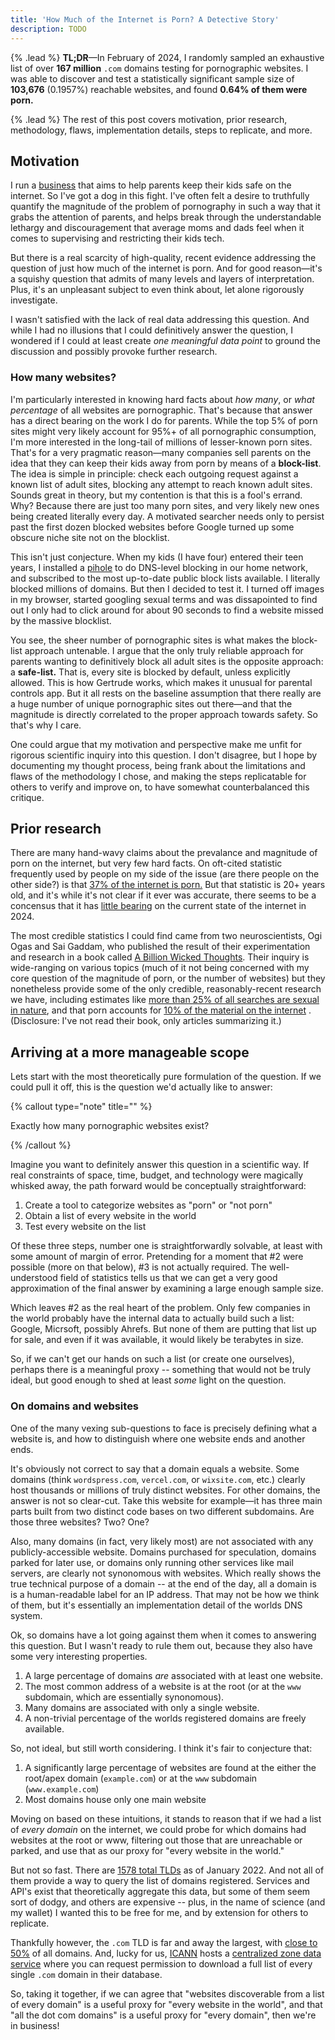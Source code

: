 ```yaml
---
title: 'How Much of the Internet is Porn? A Detective Story'
description: TODO
---
```


{% .lead %} **TL;DR**&mdash;In February of 2024, I randomly sampled an exhaustive list of
over **167 million** `.com` domains testing for pornographic websites. I was able to
discover and test a statistically significant sample size of **103,676** (0.1957%)
reachable websites, and found **0.64% of them were porn.**

{% .lead %} The rest of this post covers motivation, prior research, methodology, flaws,
implementation details, steps to replicate, and more.

## Motivation

I run a [business](/) that aims to help parents keep their kids safe on the internet. So
I've got a dog in this fight. I've often felt a desire to truthfully quantify the
magnitude of the problem of pornography in such a way that it grabs the attention of
parents, and helps break through the understandable lethargy and discouragement that
average moms and dads feel when it comes to supervising and restricting their kids tech.

But there is a real scarcity of high-quality, recent evidence addressing the question of
just how much of the internet is porn. And for good reason&mdash;it's a squishy question
that admits of many levels and layers of interpretation. Plus, it's an unpleasant subject
to even think about, let alone rigorously investigate.

I wasn't satisfied with the lack of real data addressing this question. And while I had no
illusions that I could definitively answer the question, I wondered if I could at least
create _one meaningful data point_ to ground the discussion and possibly provoke further
research.

### How many websites?

I'm particularly interested in knowing hard facts about _how many_, or _what percentage_
of all websites are pornographic. That's because that answer has a direct bearing on the
work I do for parents. While the top 5% of porn sites might very likely account for 95%+
of all pornographic consumption, I'm more interested in the long-tail of millions of
lesser-known porn sites. That's for a very pragmatic reason&mdash;many companies sell
parents on the idea that they can keep their kids away from porn by means of a
**block-list**. The idea is simple in principle: check each outgoing request against a
known list of adult sites, blocking any attempt to reach known adult sites. Sounds great
in theory, but my contention is that this is a fool's errand. Why? Because there are just
too many porn sites, and very likely new ones being created literally every day. A
motivated searcher needs only to persist past the first dozen blocked websites before
Google turned up some obscure niche site not on the blocklist.

This isn't just conjecture. When my kids (I have four) entered their teen years, I
installed a [pihole](/#fixme) to do DNS-level blocking in our home network, and subscribed
to the most up-to-date public block lists available. I literally blocked millions of
domains. But then I decided to test it. I turned off images in my browser, started
googling sexual terms and was dissapointed to find out I only had to click around for
about 90 seconds to find a website missed by the massive blocklist.

You see, the sheer number of pornographic sites is what makes the block-list approach
untenable. I argue that the only truly reliable approach for parents wanting to
definitively block all adult sites is the opposite approach: a **safe-list.** That is,
every site is blocked by default, unless explicitly allowed. This is how Gertrude works,
which makes it unusual for parental controls app. But it all rests on the baseline
assumption that there really are a huge number of unique pornographic sites out
there&mdash;and that the magnitude is directly correlated to the proper approach towards
safety. So that's why I care.

One could argue that my motivation and perspective make me unfit for rigorous scientific
inquiry into this question. I don't disagree, but I hope by documenting my thought
process, being frank about the limitations and flaws of the methodology I chose, and
making the steps replicatable for others to verify and improve on, to have somewhat
counterbalanced this critique.

## Prior research

There are many hand-wavy claims about the prevalance and magnitude of porn on the
internet, but very few hard facts. On oft-cited statistic frequently used by people on my
side of the issue (are there people on the other side?) is that
[37% of the internet is porn.](/#fixme) But that statistic is 20+ years old, and it's
while it's not clear if it ever was accurate, there seems to be a concensus that it has
[little bearing](/#fixme) on the current state of the internet in 2024.

The most credible statistics I could find came from two neuroscientists, Ogi Ogas and Sai
Gaddam, who published the result of their experimentation and research in a book called
[A Billion Wicked Thoughts](https://www.billionwickedthoughts.com/index.html). Their
inquiry is wide-ranging on various topics (much of it not being concerned with my core
question of the magnitude of porn, or the number of websites) but they nonetheless provide
some of the only credible, reasonably-recent research we have, including estimates like
[more than 25% of all searches are sexual in nature](https://www.nytimes.com/2011/07/31/books/review/a-billion-wicked-thoughts-by-ogi-ogas-and-sai-gaddam-book-review.html),
and that porn accounts for
[10% of the material on the internet](https://www.psychologytoday.com/us/blog/all-about-sex/201611/dueling-statistics-how-much-the-internet-is-porn)
. (Disclosure: I've not read their book, only articles summarizing it.)

## Arriving at a more manageable scope

Lets start with the most theoretically pure formulation of the question. If we could pull
it off, this is the question we'd actually like to answer:

{% callout type="note" title="" %}

Exactly how many pornographic websites exist?

{% /callout %}

Imagine you want to definitely answer this question in a scientific way. If real
constraints of space, time, budget, and technology were magically whisked away, the path
forward would be conceptually straightforward:

1. Create a tool to categorize websites as "porn" or "not porn"
2. Obtain a list of every website in the world
3. Test every website on the list

Of these three steps, number one is straightforwardly solvable, at least with some amount
of margin of error. Pretending for a moment that #2 were possible (more on that below), #3
is not actually required. The well-understood field of statistics tells us that we can get
a very good approximation of the final answer by examining a large enough sample size.

Which leaves #2 as the real heart of the problem. Only few companies in the world probably
have the internal data to actually build such a list: Google, Micrsoft, possibly Ahrefs.
But none of them are putting that list up for sale, and even if it was available, it would
likely be terabytes in size.

So, if we can't get our hands on such a list (or create one ourselves), perhaps there is a
meaningful proxy -- something that would not be truly ideal, but good enough to shed at
least _some_ light on the question.

### On domains and websites

One of the many vexing sub-questions to face is precisely defining what a website is, and
how to distinguish where one website ends and another ends.

It's obviously not correct to say that a domain equals a website. Some domains (think
`wordspress.com`, `vercel.com`, or `wixsite.com`, etc.) clearly host thousands or millions
of truly distinct websites. For other domains, the answer is not so clear-cut. Take this
website for example&mdash;it has three main parts built from two distinct code bases on
two different subdomains. Are those three websites? Two? One?

Also, many domains (in fact, very likely most) are not associated with any
publicly-accessible website. Domains purchased for speculation, domains parked for later
use, or domains only running other services like mail servers, are clearly not synonomous
with websites. Which really shows the true technical purpose of a domain -- at the end of
the day, all a domain is is a human-readable label for an IP address. That may not be how
we think of them, but it's essentially an implementation detail of the worlds DNS system.

Ok, so domains have a lot going against them when it comes to answering this question. But
I wasn't ready to rule them out, because they also have some very interesting properties.

1. A large percentage of domains _are_ associated with at least one website.
2. The most common address of a website is at the root (or at the `www` subdomain, which
   are essentially synonomous).
3. Many domains are associated with only a single website.
4. A non-trivial percentage of the worlds registered domains are freely available.

So, not ideal, but still worth considering. I think it's fair to conjecture that:

1. A significantly large percentage of websites are found at the either the root/apex
   domain (`example.com`) or at the `www` subdomain (`www.example.com`)
2. Most domains house only one main website

Moving on based on these intuitions, it stands to reason that if we had a list of _every
domain_ on the internet, we could probe for which domains had websites at the root or www,
filtering out those that are unreachable or parked, and use that as our proxy for "every
website in the world."

But not so fast. There are
[1578 total TLDs](https://www.icdsoft.com/blog/what-are-the-most-popular-tlds-domain-extensions/)
as of January 2022. And not all of them provide a way to query the list of domains
registered. Services and API's exist that theoretically aggregate this data, but some of
them seem sort of dodgy, and others are expensive -- plus, in the name of science (and my
wallet) I wanted this to be free for me, and by extension for others to replicate.

Thankfully however, the `.com` TLD is far and away the largest, with
[close to 50%](https://www.icdsoft.com/blog/what-are-the-most-popular-tlds-domain-extensions/)
of all domains. And, lucky for us, [ICANN](https://www.icann.org/) hosts a
[centralized zone data service](https://czds.icann.org/home) where you can request
permission to download a full list of every single `.com` domain in their database.

So, taking it together, if we can agree that "websites discoverable from a list of every
domain" is a useful proxy for "every website in the world", and that "all the dot com
domains" is a useful proxy for "every domain", then we're in business!
